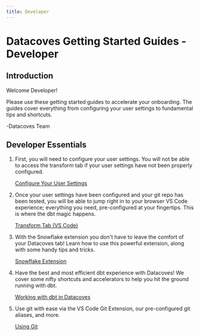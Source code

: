 ```yaml
---
title: Developer
---
```

# Datacoves Getting Started Guides - Developer

## Introduction
Welcome Developer! 

Please use these getting started guides to accelerate your onboarding. The guides cover everything from configuring your user settings to fundamental tips and shortcuts. 

-Datacoves Team

## Developer Essentials
1. First, you will need to configure your user settings. You will not be able to access the transform tab if your user settings have not been properly configured.  

   [Configure Your User Settings](/docs/how-tos/vscode/initial.md)

2. Once your user settings have been configured and your git repo has been tested, you will be able to jump right in to your browser VS Code experience; everything you need, pre-configured at your fingertips. This is where the dbt magic happens.

   [Transform Tab (VS Code)](/docs/getting-started/developer/transform-tab)

3. With the Snowflake extension you don't have to leave the comfort of your Datacoves tab! Learn how to use this powerful extension, along with some handy tips and tricks. 

   [Snowflake Extension](/docs/getting-started/developer/snowflake-extension)

4. Have the best and most efficient dbt experience with Datacoves! We cover some nifty shortcuts and accelerators to help you hit the ground running with dbt.
   
   [Working with dbt in Datacoves](/docs/getting-started/developer/working-with-dbt-datacoves)

5. Use git with ease via the VS Code Git Extension, our pre-configured git aliases, and more.
   
   [Using Git](/docs/getting-started/developer/using-git)
